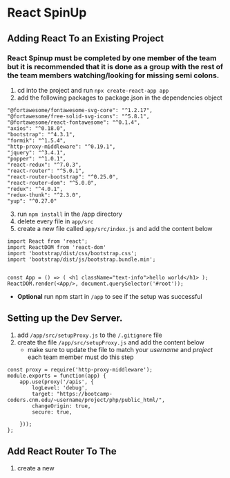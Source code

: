 # React SpinUp 
## Adding React To an Existing Project
### React Spinup must be completed by one member of the team but it is recommended that it is done as a group with the rest of the team members  watching/looking for missing semi colons.
1. cd into the project and run `npx create-react-app app`
2. add the following packages to package.json in the dependencies object
```
"@fortawesome/fontawesome-svg-core": "^1.2.17",
"@fortawesome/free-solid-svg-icons": "^5.8.1",
"@fortawesome/react-fontawesome": "^0.1.4",
"axios": "^0.18.0",
"bootstrap": "^4.3.1",
"formik": "^1.5.4",
"http-proxy-middleware": "^0.19.1",
"jquery": "^3.4.1",
"popper": "^1.0.1",
"react-redux": "^7.0.3",
"react-router": "^5.0.1",
"react-router-bootstrap": "^0.25.0",
"react-router-dom": "^5.0.0",
"redux": "^4.0.1",
"redux-thunk": "^2.3.0",
"yup": "^0.27.0"
```
3. run `npm install` in the /app directory
4. delete every file in `app/src`
5. create a new file called `app/src/index.js` and add the content below
```
import React from 'react';
import ReactDOM from 'react-dom'
import 'bootstrap/dist/css/bootstrap.css';
import 'bootstrap/dist/js/bootstrap.bundle.min';


const App = () => ( <h1 className="text-info">hello world</h1> );
ReactDOM.render(<App/>, document.querySelector('#root'));
```
* __Optional__ run npm start in `/app` to see if the setup was successful
## Setting up the Dev Server.
1. add `/app/src/setupProxy.js` to the `/.gitignore` file
2. create the file `/app/src/setupProxy.js` and add the content below
	* make sure to update the file to match your _username_ and _project_ each team member must do this step
```
const proxy = require('http-proxy-middleware');
module.exports = function(app) {
	app.use(proxy('/apis', {
		logLevel: 'debug',
		target: "https://bootcamp-coders.cnm.edu/~username/project/php/public_html/",
		changeOrigin: true,
		secure: true,

	}));
};
```
## Add React Router To The 
1. create a new 




